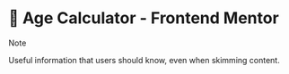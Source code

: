 # 📘 Age Calculator - Frontend Mentor
> [!NOTE]
> Useful information that users should know, even when skimming content.
